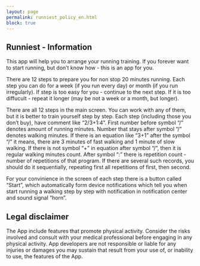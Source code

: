 ```yaml
---
layout: page
permalink: runniest_policy_en.html
block: true
---
```


## Runniest - Information

This app will help you to arrange your running training. If you forever want to start running, but don’t know how - this is an app for you.

There are 12 steps to prepare you for non stop 20 minutes running. Each step you can do for a week (if you run every day) or month (if you run irregularly). If step is too easy for you - continue to the next step. If it is too diffucult - repeat it longer (may be not a week or a month, but longer).

There are all 12 steps in the main screen. You can work with any of them, but it is better to train yourself step by step. Each step (including those you don’t buy), have comment like “2/3+1:4”. First number before symbol “/” denotes amount of running minutes. Number that stays after symbol “/” denotes walking minutes. If there is an equation like “3+1” after the symbol “/” it means, there are 3 minutes of fast walking and 1 minute of slow walking. If there is not symbol “+” in equation after symbol “/”, then it is regular walking minutes count. After symbol “:” there is repetition count - number of repetitions of that program. If there are several such records, you should do it sequentially, repeating first all repetitions of first, then second.

For your convinience in the screen of each step there is a button called “Start”, which automatically form device notifications which tell you when start running a walking step by step with notification in notification center and sound signal “horn”.

## Legal disclaimer

The App include features that promote physical activity. Consider the risks involved and consult with your medical professional before engaging in any physical activity. App developers are not responsible or liable for any injuries or damages you may sustain that result from your use of, or inability to use, the features of the App.
